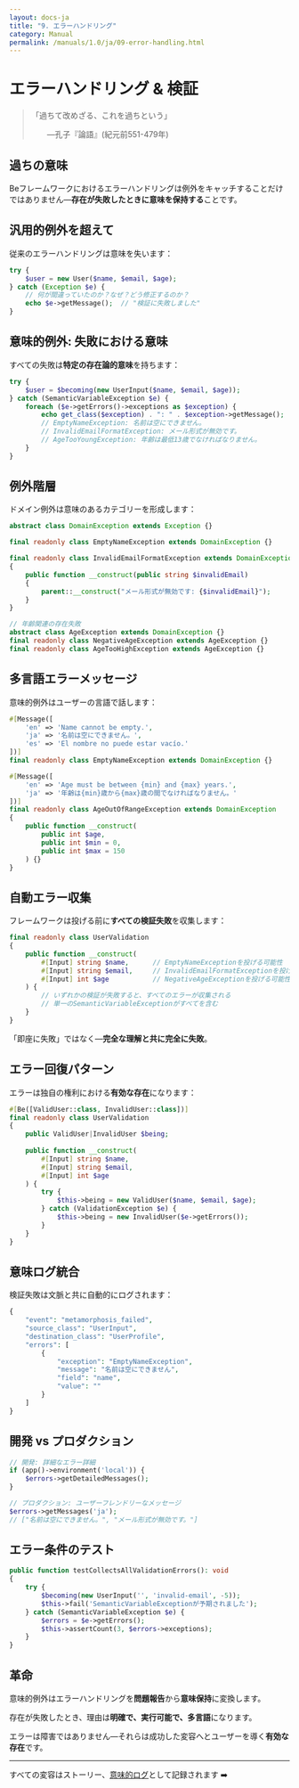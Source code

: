 ```yaml
---
layout: docs-ja
title: "9. エラーハンドリング"
category: Manual
permalink: /manuals/1.0/ja/09-error-handling.html
---
```


# エラーハンドリング & 検証

> 「過ちて改めざる、これを過ちという」
>
> 　　—孔子『論語』(紀元前551-479年)

## 過ちの意味

Beフレームワークにおけるエラーハンドリングは例外をキャッチすることだけではありません—**存在が失敗したときに意味を保持する**ことです。

## 汎用的例外を超えて

従来のエラーハンドリングは意味を失います：

```php
try {
    $user = new User($name, $email, $age);
} catch (Exception $e) {
    // 何が間違っていたのか？なぜ？どう修正するのか？
    echo $e->getMessage();  // "検証に失敗しました"
}
```

## 意味的例外: 失敗における意味

すべての失敗は**特定の存在論的意味**を持ちます：

```php
try {
    $user = $becoming(new UserInput($name, $email, $age));
} catch (SemanticVariableException $e) {
    foreach ($e->getErrors()->exceptions as $exception) {
        echo get_class($exception) . ": " . $exception->getMessage();
        // EmptyNameException: 名前は空にできません。
        // InvalidEmailFormatException: メール形式が無効です。
        // AgeTooYoungException: 年齢は最低13歳でなければなりません。
    }
}
```

## 例外階層

ドメイン例外は意味のあるカテゴリーを形成します：

```php
abstract class DomainException extends Exception {}

final readonly class EmptyNameException extends DomainException {}

final readonly class InvalidEmailFormatException extends DomainException
{
    public function __construct(public string $invalidEmail)
    {
        parent::__construct("メール形式が無効です: {$invalidEmail}");
    }
}

// 年齢関連の存在失敗
abstract class AgeException extends DomainException {}
final readonly class NegativeAgeException extends AgeException {}
final readonly class AgeTooHighException extends AgeException {}
```

## 多言語エラーメッセージ

意味的例外はユーザーの言語で話します：

```php
#[Message([
    'en' => 'Name cannot be empty.',
    'ja' => '名前は空にできません。',
    'es' => 'El nombre no puede estar vacío.'
])]
final readonly class EmptyNameException extends DomainException {}

#[Message([
    'en' => 'Age must be between {min} and {max} years.',
    'ja' => '年齢は{min}歳から{max}歳の間でなければなりません。'
])]
final readonly class AgeOutOfRangeException extends DomainException
{
    public function __construct(
        public int $age,
        public int $min = 0,
        public int $max = 150
    ) {}
}
```

## 自動エラー収集

フレームワークは投げる前に**すべての検証失敗**を収集します：

```php
final readonly class UserValidation
{
    public function __construct(
        #[Input] string $name,      // EmptyNameExceptionを投げる可能性
        #[Input] string $email,     // InvalidEmailFormatExceptionを投げる可能性
        #[Input] int $age           // NegativeAgeExceptionを投げる可能性
    ) {
        // いずれかの検証が失敗すると、すべてのエラーが収集される
        // 単一のSemanticVariableExceptionがすべてを含む
    }
}
```

「即座に失敗」ではなく—**完全な理解と共に完全に失敗**。

## エラー回復パターン

エラーは独自の権利における**有効な存在**になります：

```php
#[Be([ValidUser::class, InvalidUser::class])]
final readonly class UserValidation
{
    public ValidUser|InvalidUser $being;
    
    public function __construct(
        #[Input] string $name,
        #[Input] string $email,
        #[Input] int $age
    ) {
        try {
            $this->being = new ValidUser($name, $email, $age);
        } catch (ValidationException $e) {
            $this->being = new InvalidUser($e->getErrors());
        }
    }
}
```

## 意味ログ統合

検証失敗は文脈と共に自動的にログされます：

```php
{
    "event": "metamorphosis_failed",
    "source_class": "UserInput",
    "destination_class": "UserProfile", 
    "errors": [
        {
            "exception": "EmptyNameException",
            "message": "名前は空にできません",
            "field": "name",
            "value": ""
        }
    ]
}
```

## 開発 vs プロダクション

```php
// 開発: 詳細なエラー詳細
if (app()->environment('local')) {
    $errors->getDetailedMessages();
}

// プロダクション: ユーザーフレンドリーなメッセージ
$errors->getMessages('ja');
// ["名前は空にできません。", "メール形式が無効です。"]
```

## エラー条件のテスト

```php
public function testCollectsAllValidationErrors(): void
{
    try {
        $becoming(new UserInput('', 'invalid-email', -5));
        $this->fail('SemanticVariableExceptionが予期されました');
    } catch (SemanticVariableException $e) {
        $errors = $e->getErrors();
        $this->assertCount(3, $errors->exceptions);
    }
}
```

## 革命

意味的例外はエラーハンドリングを**問題報告**から**意味保持**に変換します。

存在が失敗したとき、理由は**明確で、実行可能で、多言語**になります。

エラーは障害ではありません—それらは成功した変容へとユーザーを導く**有効な存在**です。

---

すべての変容はストーリー、[意味的ログ](./10-semantic-logging.html)として記録されます ➡️
